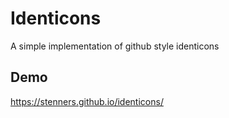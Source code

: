 # Identicons
A simple implementation of github style identicons

## Demo
https://stenners.github.io/identicons/
